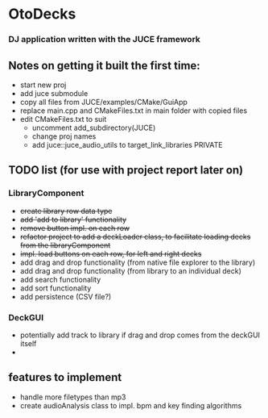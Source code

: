# OtoDecks

### DJ application written with the JUCE framework

## Notes on getting it built the first time:
- start new proj
- add juce submodule
- copy all files from JUCE/examples/CMake/GuiApp
- replace main.cpp and CMakeFiles.txt in main folder with copied files
- edit CMakeFiles.txt to suit 
  - uncomment add_subdirectory(JUCE)
  - change proj names
  - add juce::juce_audio_utils to target_link_libraries PRIVATE

## TODO list (for use with project report later on)

### LibraryComponent
- ~~create library row data type~~
- ~~add 'add to library' functionality~~
- ~~remove button impl. on each row~~
- ~~refactor project to add a deckLoader class, to facilitate loading decks from the libraryComponent~~
- ~~impl. load buttons on each row, for left and right decks~~
- add drag and drop functionality (from native file explorer to the library)
- add drag and drop functionality (from library to an individual deck)
- add search functionality
- add sort functionality
- add persistence (CSV file?)

### DeckGUI
- potentially add track to library if drag and drop comes from the deckGUI itself
- 

## features to implement
- handle more filetypes than mp3
- create audioAnalysis class to impl. bpm and key finding algorithms
